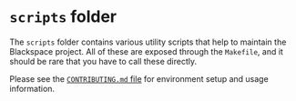 # `scripts` folder

The `scripts` folder contains various utility scripts that help to
maintain the Blackspace project. All of these are exposed through the `Makefile`,
and it should be rare that you have to call these directly.

Please see the [`CONTRIBUTING.md` file](/CONTRIBUTING.md) for environment
setup and usage information.
